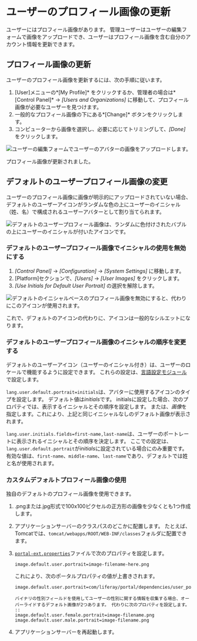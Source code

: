 # ユーザーのプロフィール画像の更新

ユーザーにはプロフィール画像があります。 管理ユーザーはユーザーの編集フォームで画像をアップロードでき、ユーザーはプロフィール画像を含む自分のアカウント情報を更新できます。

## プロフィール画像の更新

ユーザーのプロフィール画像を更新するには、次の手順に従います。

1.  [User]メニューの*[My Profile]* をクリックするか、管理者の場合は*[Control Panel]* → *[Users and Organizations]* に移動して、プロフィール画像が必要なユーザーを見つけます。
2.  一般的なプロフィール画像の下にある*[Change]* ボタンをクリックします。
3.  コンピューターから画像を選択し、必要に応じてトリミングして、*[Done]* をクリックします。

![ユーザーの編集フォームでユーザーのアバターの画像をアップロードします。](./updating-user-profile-pictures/images/01.png)

プロフィール画像が更新されました。

## デフォルトのユーザープロフィール画像の変更

ユーザーのプロフィール画像に画像が明示的にアップロードされていない場合、デフォルトのユーザーアイコンがランダムな色の上にユーザーのイニシャル（姓、名）で構成されるユーザーアバターとして割り当てられます。

![デフォルトのユーザープロフィール画像は、ランダムに色付けされたバブルの上にユーザーのイニシャルが付いたアイコンです。](./updating-user-profile-pictures/images/02.png)

### デフォルトのユーザープロフィール画像でイニシャルの使用を無効にする

1.  *[Control Panel]* → *[Configuration]* → *[System Settings]* に移動します。
2.  [Platform]セクションで、*[Users]* → *[User Images]* をクリックします。
3.  *[Use Initials for Default User Portrait]* の選択を解除します。

![デフォルトのイニシャルベースのプロフィール画像を無効にすると、代わりにこのアイコンが使用されます。](./updating-user-profile-pictures/images/03.png)

これで、デフォルトのアイコンの代わりに、アイコンは一般的なシルエットになります。

### デフォルトのユーザープロフィール画像のイニシャルの順序を変更する

デフォルトのユーザーアイコン（ユーザーのイニシャル付き）は、ユーザーのロケールで機能するように設定できます。 これらの設定は、[言語設定モジュール](../../liferay-internals/extending-liferay/adding-a-language.md)で設定します。

`lang.user.default.portrait=initials`は、アバターに使用するアイコンのタイプを設定します。 デフォルト値は*initials*です。 initialsに設定した場合、次のプロパティでは、表示するイニシャルとその順序を設定します。 または、*画像*を指定します。これにより、上記と同じイニシャルなしのデフォルト画像が表示されます。

`lang.user.initials.fields=first-name,last-name`は、ユーザーのポートレートに表示されるイニシャルとその順序を決定します。 ここでの設定は、`lang.user.default.portrait`が*initials*に設定されている場合にのみ重要です。 有効な値は、`first-name`、`middle-name`、`last-name`であり、デフォルトでは姓と名が使用されます。

### カスタムデフォルトプロフィール画像の使用

独自のデフォルトのプロフィール画像を使用できます。

1.  .pngまたは.jpg形式で100x100ピクセルの正方形の画像を少なくとも1つ作成します。

2.  アプリケーションサーバーのクラスパスのどこかに配置します。 たとえば、Tomcatでは、`tomcat/webapps/ROOT/WEB-INF/classes`フォルダに配置できます。

3.  [`portal-ext.properties`](../../installation-and-upgrades/reference/portal-properties.md)ファイルで次のプロパティを設定します。

    ``` properties
    image.default.user.portrait=image-filename-here.png
    ```

    これにより、次のポータルプロパティの値が上書きされます。

    ``` properties
    image.default.user.portrait=com/liferay/portal/dependencies/user_portrait.png
    ```

    ```{tip}
    バイナリの性別フィールドを使用してユーザーの性別に関する情報を収集する場合、オーバーライドするデフォルト画像が2つあります。 代わりに次のプロパティを設定します。
    ::
    image.default.user.female.portrait=image-filename.png
    image.default.user.male.portrait=image-filename.png
    ```

4.  アプリケーションサーバーを再起動します。

<!-- ## Related Information

* link
* link -->
